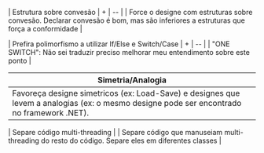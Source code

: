 
| Estrutura sobre convesão | + 
| -- |
| Force o designe com estruturas sobre convesão. Declarar convesão é bom, mas são inferiores a estruturas que força a conformidade |

| Prefira polimorfismo a utilizar If/Else e Switch/Case | + 
| -- |
| "ONE SWITCH": Não sei traduzir preciso melhorar meu entendimento sobre este ponto |

| Simetria/Analogia |
| -- |
| Favoreça designe simetricos (ex: Load-Save) e designes que levem a analogias (ex: o mesmo designe pode ser encontrado no framework .NET). |

| Separe código multi-threading |
| Separe código que manuseiam multi-threading do resto do código. Separe eles em diferentes classes |